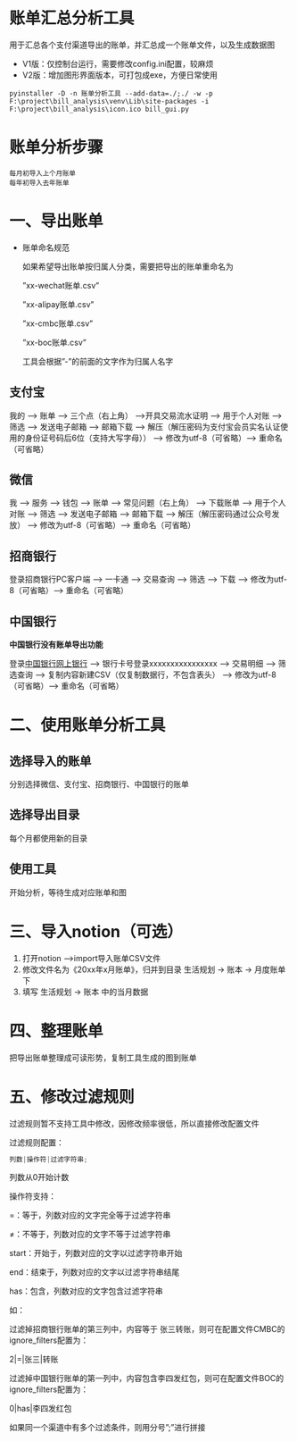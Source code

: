 # 账单汇总分析工具

用于汇总各个支付渠道导出的账单，并汇总成一个账单文件，以及生成数据图

- V1版：仅控制台运行，需要修改config.ini配置，较麻烦
- V2版：增加图形界面版本，可打包成exe，方便日常使用

```
pyinstaller -D -n 账单分析工具 --add-data=./;./ -w -p F:\project\bill_analysis\venv\Lib\site-packages -i F:\project\bill_analysis\icon.ico bill_gui.py
```

# 账单分析步骤

```
每月初导入上个月账单
每年初导入去年账单
```

# 一、导出账单

- 账单命名规范

  如果希望导出账单按归属人分类，需要把导出的账单重命名为

  ”xx-wechat账单.csv”

  ”xx-alipay账单.csv”

  ”xx-cmbc账单.csv”

  ”xx-boc账单.csv”

  工具会根据”-”的前面的文字作为归属人名字

## 支付宝

我的 —> 账单 —> 三个点（右上角） —>开具交易流水证明 —> 用于个人对账 —> 筛选 —> 发送电子邮箱 —> 邮箱下载 —> 解压（解压密码为支付宝会员实名认证使用的身份证号码后6位（支持大写字母）） —>
修改为utf-8（可省略）—> 重命名（可省略）

## 微信

我 —> 服务 —> 钱包 —> 账单 —> 常见问题（右上角） —> 下载账单 —> 用于个人对账 —> 筛选 —> 发送电子邮箱 —> 邮箱下载 —> 解压（解压密码通过公众号发放） —> 修改为utf-8（可省略）—>
重命名（可省略）

## 招商银行

登录招商银行PC客户端 —> 一卡通 —> 交易查询 —> 筛选 —> 下载 —> 修改为utf-8（可省略）—> 重命名（可省略）

## 中国银行

**中国银行没有账单导出功能**

登录[中国银行网上银行](https://ebsnew.boc.cn/boc15/welcome_ele.html?v=20220125092828167&locale=zh&login=card&segment=1) —>
银行卡号登录xxxxxxxxxxxxxxxx —> 交易明细 —> 筛选查询 —> 复制内容新建CSV（仅复制数据行，不包含表头） —> 修改为utf-8（可省略）—> 重命名（可省略）

# 二、使用账单分析工具

## 选择导入的账单

分别选择微信、支付宝、招商银行、中国银行的账单

## 选择导出目录

每个月都使用新的目录

## 使用工具

开始分析，等待生成对应账单和图

# 三、导入notion（可选）

1. 打开notion —>import导入账单CSV文件
2. 修改文件名为《20xx年x月账单》，归并到目录 生活规划 → 账本 → 月度账单下
3. 填写 生活规划 → 账本 中的当月数据

# 四、整理账单

把导出账单整理成可读形势，复制工具生成的图到账单

# 五、修改过滤规则

过滤规则暂不支持工具中修改，因修改频率很低，所以直接修改配置文件

过滤规则配置：

```java
列数|操作符|过滤字符串;
```

列数从0开始计数

操作符支持：

=：等于，列数对应的文字完全等于过滤字符串

≠：不等于，列数对应的文字不等于过滤字符串

start：开始于，列数对应的文字以过滤字符串开始

end：结束于，列数对应的文字以过滤字符串结尾

has：包含，列数对应的文字包含过滤字符串

如：

过滤掉招商银行账单的第三列中，内容等于 张三转账，则可在配置文件CMBC的ignore_filters配置为：

2|=|张三|转账

过滤掉中国银行账单的第一列中，内容包含李四发红包，则可在配置文件BOC的ignore_filters配置为：

0|has|李四发红包

如果同一个渠道中有多个过滤条件，则用分号”;”进行拼接